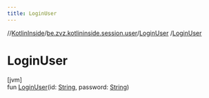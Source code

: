```yaml
---
title: LoginUser
---
```

//[KotlinInside](../../../index.html)/[be.zvz.kotlininside.session.user](../index.html)/[LoginUser](index.html)
/[LoginUser](-login-user.html)

# LoginUser

[jvm]\
fun [LoginUser](-login-user.html)(id: [String](https://kotlinlang.org/api/latest/jvm/stdlib/kotlin/-string/index.html),
password: [String](https://kotlinlang.org/api/latest/jvm/stdlib/kotlin/-string/index.html))





